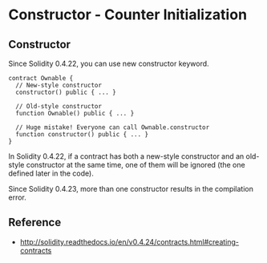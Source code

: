 # Constructor - Counter Initialization

## Constructor

Since Solidity 0.4.22, you can use new constructor keyword.

```
contract Ownable {
  // New-style constructor
  constructor() public { ... }

  // Old-style constructor
  function Ownable() public { ... }

  // Huge mistake! Everyone can call Ownable.constructor
  function constructor() public { ... }
}
```

In Solidity 0.4.22, if a contract has both a new-style constructor and an old-style constructor at the same time, one of them will be ignored (the one defined later in the code).

Since Solidity 0.4.23, more than one constructor results in the compilation error.

## Reference

* http://solidity.readthedocs.io/en/v0.4.24/contracts.html#creating-contracts
